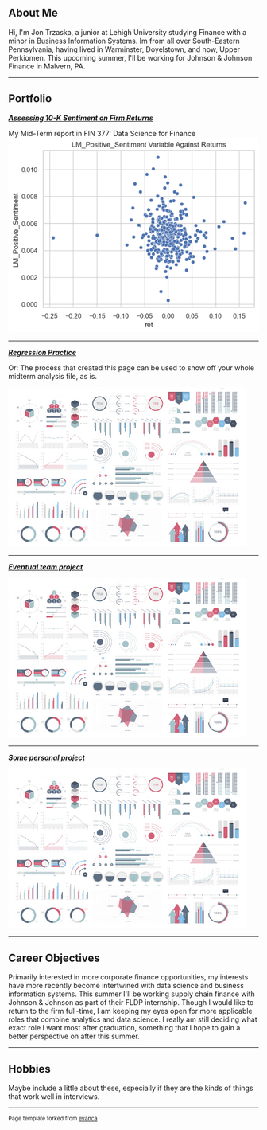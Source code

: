 ## About Me

Hi, I'm Jon Trzaska, a junior at Lehigh University studying Finance with a minor in Business Information Systems. Im from all over South-Eastern Pennsylvania, having lived in Warminster, Doyelstown, and now, Upper Perkiomen. This upcoming summer, I'll be working for Johnson & Johnson Finance in Malvern, PA. 

---

## Portfolio

<!-- You can link to other websites, PDFs in this repo, and other pages in this repo -->

_**[Assessing 10-K Sentiment on Firm Returns](report/report.md)**_

My Mid-Term report in FIN 377: Data Science for Finance
<img src="report/output_13_0.png?raw=true"/>

---

_**[Regression Practice](Regression_practice)**_

Or: The process that created this page can be used to show off your whole midterm analysis file, as is.

<img src="images/dummy_thumbnail.jpg?raw=true"/>

---

_**[Eventual team project](https://donbowen.github.io/teamproject/)**_

<img src="images/dummy_thumbnail.jpg?raw=true"/>

---

_**[Some personal project](/pdf/sample_presentation.pdf)**_

<img src="images/dummy_thumbnail.jpg?raw=true"/>

---

## Career Objectives

Primarily interested in more corporate finance opportunities, my interests have more recently become intertwined with data science and business information systems. 
This summer I'll be working supply chain finance with Johnson & Johnson as part of their FLDP internship. Though I would like to return to the firm full-time, I am keeping my eyes open for more applicable roles that combine analytics and data science. I really am still deciding what exact role I want most after graduation, something that I hope to gain a better perspective on after this summer. 

---

## Hobbies

Maybe include a little about these, especially if they are the kinds of things that work well in interviews.

---
<p style="font-size:11px">Page template forked from <a href="https://github.com/evanca/quick-portfolio">evanca</a></p>
<!-- Remove above link if you don't want to attibute -->
